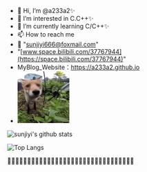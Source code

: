 - 👋 Hi, I’m @a233a2✨    
- 👀 I’m interested in C.C++✨      
- 🌱 I’m currently learning C/C++✨    
- 📫 How to reach me       
- 📧 "sunjiyi666@foxmail.com"      
-  "[www.space.bilibili.com/37767944](https://space.bilibili.com/37767944)"      
- MyBlog_Website：https://a233a2.github.io       
- <img src="huli.gif" alt="动画演示" width="120" height="auto">       

![sunjiyi's github stats](https://github-readme-stats.vercel.app/api?username=a233a2&show_icons=true&theme=prussian&count_private=true)     

![Top Langs](https://github-readme-stats.vercel.app/api/top-langs/?username=a233a2&layout=compact)       


🎂🥚🍓🍊🦐🥣🍎🍒🍑🍜🍲🥬🍗🍐🍠🍉🍦🍅🌽🍌🥔🍕🥦🥕🍇🍣🥭🍍🥝🍆🥩🥜      
